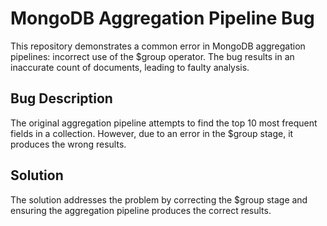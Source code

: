 # MongoDB Aggregation Pipeline Bug
This repository demonstrates a common error in MongoDB aggregation pipelines: incorrect use of the $group operator. The bug results in an inaccurate count of documents, leading to faulty analysis.

## Bug Description
The original aggregation pipeline attempts to find the top 10 most frequent fields in a collection. However, due to an error in the $group stage, it produces the wrong results.

## Solution
The solution addresses the problem by correcting the $group stage and ensuring the aggregation pipeline produces the correct results.